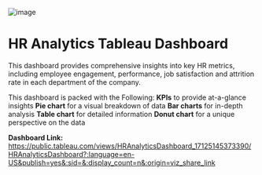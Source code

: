 ![image](https://github.com/falguni2904/HR-Analytics-Tableau-Dashboard/assets/71444769/2a973e3f-872d-4793-8a11-75192dec9580)
# HR Analytics Tableau Dashboard

This dashboard provides comprehensive insights into key HR metrics, including employee engagement, performance, job satisfaction and attrition rate in each department of the company.

This dashboard is packed with the Following:
**KPIs** to provide at-a-glance insights 
**Pie chart** for a visual breakdown of data
**Bar charts** for in-depth analysis
**Table chart** for detailed information 
**Donut chart** for a unique perspective on the data

**Dashboard Link:** https://public.tableau.com/views/HRAnalyticsDashboard_17125145373390/HRAnalyticsDashboard?:language=en-US&publish=yes&:sid=&:display_count=n&:origin=viz_share_link
